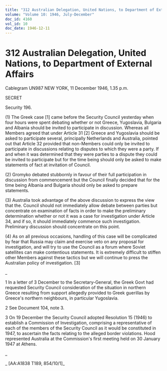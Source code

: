 ```yaml
---
title: "312 Australian Delegation, United Nations, to Department of External Affairs"
volume: "Volume 10: 1946, July-December"
doc_id: 4160
vol_id: 10
doc_date: 1946-12-11
---
```


# 312 Australian Delegation, United Nations, to Department of External Affairs

Cablegram UN987 NEW YORK, 11 December 1946, 1.35 p.m.

SECRET

Security 196.

(1) The Greek case [1] came before the Security Council yesterday when four hours were spent debating whether or not Greece, Yugoslavia, Bulgaria and Albania should be invited to participate in discussion. Whereas all Members agreed that under Article 31 [2] Greece and Yugoslavia should be asked to participate several, principally Netherlands and Australia, pointed out that Article 32 provided that non-Members could only be invited to participate in discussions relating to disputes to which they were a party. If and when it was determined that they were parties to a dispute they could be invited to participate but for the time being should only be asked to make statements of fact at invitation of Council.

(2) Gromyko debated stubbornly in favour of their full participation in discussion from commencement but the Council finally decided that for the time being Albania and Bulgaria should only be asked to prepare statements.

(3) Australia took advantage of the above discussion to express the view that the. Council should not immediately allow debate between parties but concentrate on examination of facts in order to make the preliminary determination whether or not it was a case for investigation under Article 34, and if so, it should immediately commence such investigation. Preliminary discussion should concentrate on this point.

(4) As on all previous occasions, handling of this case will be complicated by fear that Russia may claim and exercise veto on any proposal for investigation, and will try to use the Council as a forum where Soviet satellites can make contentious statements. It is extremely difficult to stiffen other Members against these tactics but we will continue to press the Australian policy of investigation. [3]

_

1 In a letter of 3 December to the Secretary-General, the Greek Govt had requested Security Council consideration of the situation in northern Greece resulting from support allegedly provided to Greek guerillas by Greece's northern neighbours, in particular Yugoslavia.

2 See Document 104, note 3.

3 On 19 December the Security Council adopted Resolution 15 (1946) to establish a Commission of Investigation, comprising a representative of each of the members of the Security Council as it would be constituted in 1947, to ascertain the facts relating to the alleged border violations. Hood represented Australia at the Commission's first meeting held on 30 January 1947 at Athens.

_

_ [AA:A1838 T189, 854/10/1]_
